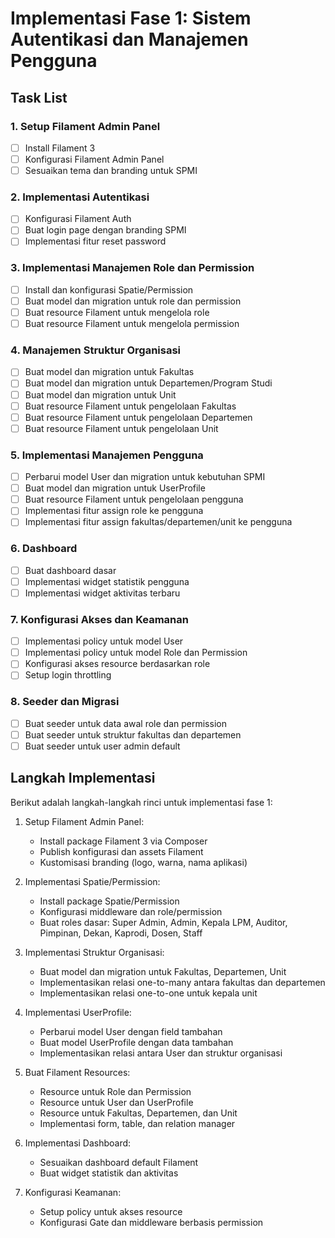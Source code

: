 # Implementasi Fase 1: Sistem Autentikasi dan Manajemen Pengguna

## Task List

### 1. Setup Filament Admin Panel

-   [ ] Install Filament 3
-   [ ] Konfigurasi Filament Admin Panel
-   [ ] Sesuaikan tema dan branding untuk SPMI

### 2. Implementasi Autentikasi

-   [ ] Konfigurasi Filament Auth
-   [ ] Buat login page dengan branding SPMI
-   [ ] Implementasi fitur reset password

### 3. Implementasi Manajemen Role dan Permission

-   [ ] Install dan konfigurasi Spatie/Permission
-   [ ] Buat model dan migration untuk role dan permission
-   [ ] Buat resource Filament untuk mengelola role
-   [ ] Buat resource Filament untuk mengelola permission

### 4. Manajemen Struktur Organisasi

-   [ ] Buat model dan migration untuk Fakultas
-   [ ] Buat model dan migration untuk Departemen/Program Studi
-   [ ] Buat model dan migration untuk Unit
-   [ ] Buat resource Filament untuk pengelolaan Fakultas
-   [ ] Buat resource Filament untuk pengelolaan Departemen
-   [ ] Buat resource Filament untuk pengelolaan Unit

### 5. Implementasi Manajemen Pengguna

-   [ ] Perbarui model User dan migration untuk kebutuhan SPMI
-   [ ] Buat model dan migration untuk UserProfile
-   [ ] Buat resource Filament untuk pengelolaan pengguna
-   [ ] Implementasi fitur assign role ke pengguna
-   [ ] Implementasi fitur assign fakultas/departemen/unit ke pengguna

### 6. Dashboard

-   [ ] Buat dashboard dasar
-   [ ] Implementasi widget statistik pengguna
-   [ ] Implementasi widget aktivitas terbaru

### 7. Konfigurasi Akses dan Keamanan

-   [ ] Implementasi policy untuk model User
-   [ ] Implementasi policy untuk model Role dan Permission
-   [ ] Konfigurasi akses resource berdasarkan role
-   [ ] Setup login throttling

### 8. Seeder dan Migrasi

-   [ ] Buat seeder untuk data awal role dan permission
-   [ ] Buat seeder untuk struktur fakultas dan departemen
-   [ ] Buat seeder untuk user admin default

## Langkah Implementasi

Berikut adalah langkah-langkah rinci untuk implementasi fase 1:

1. Setup Filament Admin Panel:

    - Install package Filament 3 via Composer
    - Publish konfigurasi dan assets Filament
    - Kustomisasi branding (logo, warna, nama aplikasi)

2. Implementasi Spatie/Permission:

    - Install package Spatie/Permission
    - Konfigurasi middleware dan role/permission
    - Buat roles dasar: Super Admin, Admin, Kepala LPM, Auditor, Pimpinan, Dekan, Kaprodi, Dosen, Staff

3. Implementasi Struktur Organisasi:

    - Buat model dan migration untuk Fakultas, Departemen, Unit
    - Implementasikan relasi one-to-many antara fakultas dan departemen
    - Implementasikan relasi one-to-one untuk kepala unit

4. Implementasi UserProfile:

    - Perbarui model User dengan field tambahan
    - Buat model UserProfile dengan data tambahan
    - Implementasikan relasi antara User dan struktur organisasi

5. Buat Filament Resources:

    - Resource untuk Role dan Permission
    - Resource untuk User dan UserProfile
    - Resource untuk Fakultas, Departemen, dan Unit
    - Implementasi form, table, dan relation manager

6. Implementasi Dashboard:

    - Sesuaikan dashboard default Filament
    - Buat widget statistik dan aktivitas

7. Konfigurasi Keamanan:
    - Setup policy untuk akses resource
    - Konfigurasi Gate dan middleware berbasis permission
